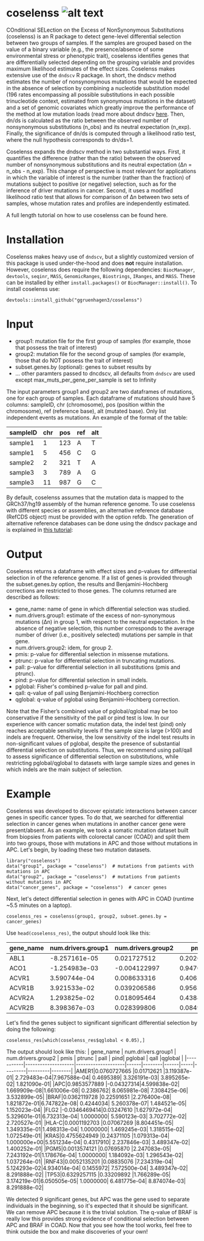 # coselenss ![alt text](https://github.com/ggruenhagen3/coselenss/blob/master/icon.png?raw=true)
COnditional SELection on the Excess of NonSynonymous Substitutions (coselenss) is an R package to detect gene-level differential selection between two groups of samples. If the samples are grouped based on the value of a binary variable (e.g., the presence/absence of some environmental stress or phenotypic trait), coselenss identifies genes that are differentially selected depending on the grouping variable and provides maximum likelihood estimates of the effect sizes. Coselenss makes extensive use of the ```dndscv``` R package. In short, the dndscv method estimates the number of nonsynonymous mutations that would be expected in the absence of selection by combining a nucleotide substitution model (196 rates encompassing all possible substitutions in each possible trinucleotide context, estimated from synonymous mutations in the dataset) and a set of genomic covariates which greatly improve the performance of the method at low mutation loads (read more about dndscv [here](https://github.com/im3sanger/dndscv). Then, dn/ds is calculated as the ratio between the observed number of nonsynonymous substitutions (n_obs) and its neutral expectation (n_exp). Finally, the significance of dn/ds is computed through a likelihood ratio test, where the null hypothesis corresponds to dn/ds=1.

Coselenss expands the dndscv method in two substantial ways. First, it quantifies the difference (rather than the ratio) between the observed number of nonsynonymous substitutions and its neutral expectation (Δn = n_obs - n_exp). This change of perspective is most relevant for applications in which the variable of interest is the number (rather than the fraction) of mutations subject to positive (or negative) selection, such as for the inference of driver mutations in cancer. Second, it uses a modified likelihood ratio test that allows for comparison of Δn between two sets of samples, whose mutation rates and profiles are independently estimated. 

A full length tutorial on how to use coselenss can be found here.

# Installation
Coselenss makes heavy use of ```dndscv```, but a slightly customized version of this package is used under-the-hood and does **not** require installation. However, coselenss does require the following dependencies: ```BiocManager```, ```devtools```, ```seqinr```, ```MASS```, ```GenomicRanges```, ```Biostrings```, ```IRanges```, and ```MASS```. These can be installed by either ```install.packages()``` or ```BiocManager::install()```. To install coselenss use:
```
devtools::install_github("ggruenhagen3/coselenss")
```

# Input
* group1: mutation file for the first group of samples (for example, those that possess the trait of interest)
* group2: mutation file for the second group of samples (for example, those that do NOT possess the trait of interest)
* subset.genes.by (optional): genes to subset results by
* ... other paramters passed to dncdscv, all defaults from ```dndscv``` are used except max_muts_per_gene_per_sample is set to Infinity

The input parameters group1 and group2 are two dataframes of mutations, one for each group of samples. Each dataframe of mutations should have 5 columns: sampleID, chr (chromosome), pos (position within the chromosome), ref (reference base), alt (mutated base). Only list independent events as mutations. An example of the format of the table:

|sampleID | chr | pos | ref | alt|
|---------|-----|-----|-----|----|
|sample1  | 1   | 123 | A   | T  |
|sample1  | 5   | 456 | C   | G  |
|sample2  | 2   | 321 | T   | A  |
|sample3  | 3   | 789 | A   | G  |
|sample3  | 11  | 987 | G   | C  |

By default, coselenss assumes that the mutation data is mapped to the GRCh37/hg19 assembly of the human reference genome. To use coselenss with different species or assemblies, an alternative reference database (RefCDS object) must be provided with the option refdb. The generation of alternative reference databases can be done using the dndscv package and is explained in [this tutorial](http://htmlpreview.github.io/?http://github.com/im3sanger/dndscv/blob/master/vignettes/buildref.html):

# Output
Coselenss returns a dataframe with effect sizes and p-values for differential selection in of the reference genome. If a list of genes is provided through the subset.genes.by option, the results and Benjamini-Hochberg corrections are restricted to those genes. The columns returned are described as follows:
* gene_name: name of gene in which differential selection was studied.
* num.drivers.group1: estimate of the excess of non-synonymous mutations (Δn) in group 1, with respect to the neutral expectation. In the absence of negative selection, this number corresponds to the average number of driver (i.e., positively selected) mutations per sample  in that gene.
* num.drivers.group2: idem, for group 2.
* pmis: p-value for differential selection in missense mutations.
* ptrunc: p-value for differential selection in truncating mutations.
* pall: p-value for differential selection in all substitutions (pmis and ptrunc).
* pind: p-value for differential selection in small indels.
* pglobal: Fisher's combined p-value for pall and pind.
* qall: q-value of pall using Benjamini-Hochberg correction
* qglobal: q-value of pglobal using Benjamini-Hochberg correction.

Note that the Fisher’s combined value of pglobal/qglobal may be too conservative if the sensitivity of the pall or pind test is low. In our experience with cancer somatic mutation data, the indel test (pind) only reaches acceptable sensitivity levels if the sample size is large (>100) and indels are frequent. Otherwise, the low sensitivity of the indel test results in non-significant values of pglobal, despite the presence of substantial differential selection on substitutions. Thus, we recommend using pall/qall to assess significance of differential selection on substitutions, while restricting pglobal/qglobal to datasets with large sample sizes and genes in which indels are the main subject of selection.

# Example
Coselenss was developed to discover epistatic interactions between cancer genes in specific cancer types. To do that, we searched for differential selection in cancer genes when mutations in another cancer gene were present/absent. As an example, we took a somatic mutation dataset built from biopsies from patients with colorectal cancer (COAD) and split them into two groups, those with mutations in APC and those without mutations in APC. Let's begin, by loading these two mutation datasets.

```
library("coselenss")
data("group1", package = "coselenss")  # mutations from patients with    mutations in APC
data("group2", package = "coselenss")  # mutations from patients without mutations in APC
data("cancer_genes", package = "coselenss")  # cancer genes
```

Next, let's detect differential selection in genes with APC in COAD (runtime ~5.5 minutes on a laptop).

```
coselenss_res = coselenss(group1, group2, subset.genes.by = cancer_genes)
```

Use ```head(coselenss_res)```, the output should look like this:

| gene_name | num.drivers.group1 | num.drivers.group2 | pmis | ptrunc | pall | pind| pglobal | qall    |qglobal |
|-----------|--------------------|--------------------|------|--------|------|-----|---------|---------|--------|
|ABL1|-8.257161e-05|0.021727512 |0.20264758| 1.0000000| 0.4441491|0.5359755| 0.5797215|1|       1|
|ACO1|-1.254983e-03|-0.004122997 |0.94708034| 0.6725580| 0.9125477|0.2687322| 0.5899164|1|      1|
|ACVR1|3.590744e-04|0.008633316 |0.40628237| 1.0000000| 0.7083432|1.0000000| 0.9525987|1|       1|
|ACVR1B|3.921533e-02|0.039206586 |0.95634987| 0.8988483| 0.9904685|0.3391245| 0.7023388|1|       1|
|ACVR2A|1.293825e-02|0.018095464|0.43847259| 0.6886162| 0.6835661|1.0000000| 0.9436165|1|      1|
|ACVR2B|8.398367e-03|0.028399806|0.08498634| 0.6456863| 0.2041043|1.0000000| 0.5284514|1|       1|

Let's find the genes subject to significant significant differential selection by doing the following:

```
coselenss_res[which(coselenss_res$qglobal < 0.05),]
```

The output should look like this:
| gene_name | num.drivers.group1 | num.drivers.group2 | pmis | ptrunc | pall | pind| pglobal | qall    |qglobal |
|-----------|--------------------|--------------------|------|--------|------|-----|---------|---------|--------|
|AMER1|0.0760727665 |0.01712621 |3.119387e-01| 2.729483e-04|7.967588e-04| 0.4695389| 3.326191e-03| 3.895265e-02| 1.821090e-01|
|APC|0.9853577889   |-0.04327314|4.599838e-02| 1.669909e-08|1.661006e-08| 0.2386762| 8.065981e-08| 7.308425e-06| 3.532899e-05|
|BRAF|0.0362119728  |0.22591651 |2.276400e-08| 1.821872e-01|6.747822e-08| 0.4244034| 5.260378e-07| 1.484521e-05| 1.152023e-04|
|FLG2 |-0.0346469414|0.03247610 |1.627972e-04| 5.329601e-01|6.732313e-04| 1.0000000| 5.590123e-03| 3.702772e-02| 2.720527e-01|
|HLA-C|0.0001192703 |0.07067269 |8.804451e-05| 1.349335e-01|1.498313e-04| 1.0000000| 1.469245e-03| 1.318515e-02| 1.072549e-01|
|KRAS|0.4755624949  |0.24371105 |1.079313e-04| 1.000000e+00|5.551234e-04| 0.4317910| 2.237846e-03| 3.489347e-02| 1.400252e-01|
|PGM5|0.0013574121  |0.07695870 |2.247083e-05| 7.243192e-01|1.178676e-04| 1.0000000| 1.184092e-03| 1.296543e-02| 1.037264e-01|
|RNF43|0.0052135201 |0.08835076 |7.234319e-04| 5.124293e-02|4.934014e-04| 0.1455972| 7.572500e-04| 3.489347e-02| 8.291888e-02|
|TP53|0.6329257115  |0.33209892 |1.766289e-05| 3.174219e-01|6.050505e-05| 1.0000000| 6.481775e-04| 8.874074e-03| 8.291888e-02|


We detected 9 significant genes, but APC was the gene used to separate individuals in the beginning, so it's expected that it should be significant. We can remove APC because it is the trivial solution. The q-value of BRAF is really low this provides strong evidence of conditional selection between APC and BRAF in COAD. Now that you see how the tool works, feel free to think outside the box and make discoveries of your own!
